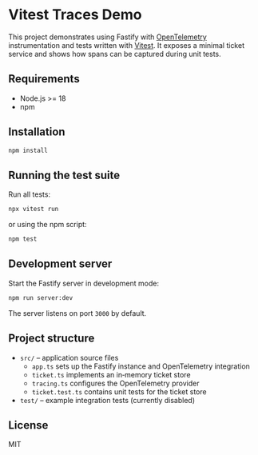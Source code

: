 # Vitest Traces Demo

This project demonstrates using Fastify with [OpenTelemetry](https://opentelemetry.io/) instrumentation and tests written with [Vitest](https://vitest.dev/). It exposes a minimal ticket service and shows how spans can be captured during unit tests.

## Requirements

- Node.js >= 18
- npm

## Installation

```bash
npm install
```

## Running the test suite

Run all tests:

```bash
npx vitest run
```

or using the npm script:

```bash
npm test
```

## Development server

Start the Fastify server in development mode:

```bash
npm run server:dev
```

The server listens on port `3000` by default.

## Project structure

- `src/` – application source files
  - `app.ts` sets up the Fastify instance and OpenTelemetry integration
  - `ticket.ts` implements an in‑memory ticket store
  - `tracing.ts` configures the OpenTelemetry provider
  - `ticket.test.ts` contains unit tests for the ticket store
- `test/` – example integration tests (currently disabled)

## License

MIT
